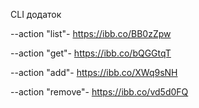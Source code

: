 CLI додаток

--action "list"- https://ibb.co/BB0zZpw

--action "get"- https://ibb.co/bQGGtqT

--action "add"- https://ibb.co/XWq9sNH

--action "remove"- https://ibb.co/vd5d0FQ
